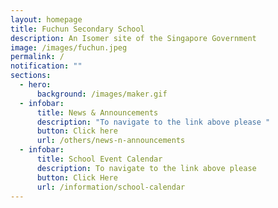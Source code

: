 ```yaml
---
layout: homepage
title: Fuchun Secondary School
description: An Isomer site of the Singapore Government
image: /images/fuchun.jpeg
permalink: /
notification: ""
sections:
  - hero:
      background: /images/maker.gif
  - infobar:
      title: News & Announcements
      description: "To navigate to the link above please "
      button: Click here
      url: /others/news-n-announcements
  - infobar:
      title: School Event Calendar
      description: To navigate to the link above please
      button: Click Here
      url: /information/school-calendar
---
```

